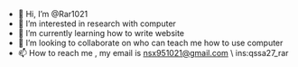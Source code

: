 - 👋 Hi, I’m @Rar1021
- 👀 I’m interested in research with computer
- 🌱 I’m currently learning how to write website
- 💞️ I’m looking to collaborate on who can teach me how to use computer
- 📫 How to reach me , my email is nsx951021@gmail.com \ ins:qssa27_rar

<!---
Rar1021/Rar1021 is a ✨ special ✨ repository because its `README.md` (this file) appears on your GitHub profile.
You can click the Preview link to take a look at your changes.
--->

